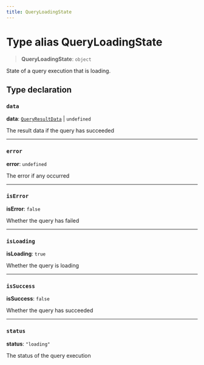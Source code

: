 ```yaml
---
title: QueryLoadingState
---
```


# Type alias QueryLoadingState

> **QueryLoadingState**: `object`

State of a query execution that is loading.

## Type declaration

### `data`

**data**: [`QueryResultData`](../../sdk-data/interfaces/interface.QueryResultData.md) \| `undefined`

The result data if the query has succeeded

***

### `error`

**error**: `undefined`

The error if any occurred

***

### `isError`

**isError**: `false`

Whether the query has failed

***

### `isLoading`

**isLoading**: `true`

Whether the query is loading

***

### `isSuccess`

**isSuccess**: `false`

Whether the query has succeeded

***

### `status`

**status**: `"loading"`

The status of the query execution
